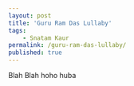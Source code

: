 ```yaml
---
layout: post
title: 'Guru Ram Das Lullaby'
tags:
    - Snatam Kaur
permalink: /guru-ram-das-lullaby/
published: true
---
```


Blah Blah
hoho
huba

